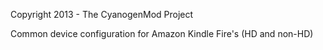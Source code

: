 Copyright 2013 - The CyanogenMod Project

Common device configuration for Amazon Kindle Fire's (HD and non-HD)
